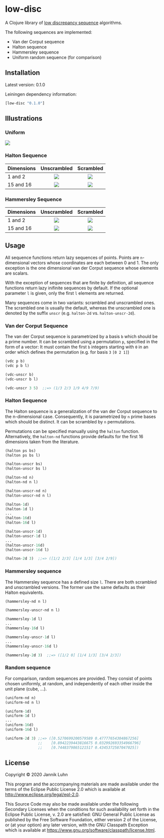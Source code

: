 # low-disc

A Clojure library of [low discrepancy
sequence](https://en.wikipedia.org/wiki/Low-discrepancy_sequence) algorithms.

The following sequences are implemented:

* Van der Corput sequence
* Halton sequence
* Hammersley sequence
* Uniform random sequence (for comparison)

## Installation

Latest version: 0.1.0

Leiningen dependency information:

```Clojure
[low-disc "0.1.0"]
```

## Illustrations

### Uniform

![](/img/uniform.png)

### Halton Sequence

| Dimensions  | Unscrambled | Scrambled |
|----------------------|:-----------:|:---------:|
| 1 and 2   | ![](/img/halton-unscr.png) | ![](/img/halton.png) |
| 15 and 16 | ![](/img/halton-unscr-high.png) | ![](/img/halton-high.png) |

### Hammersley Sequence


| Dimensions  | Unscrambled | Scrambled |
|----------------------|:-----------:|:---------:|
| 1 and 2   | ![](/img/hammersley-unscr.png) | ![](/img/hammersley.png) |
| 15 and 16 | ![](/img/hammersley-unscr-high.png) | ![](/img/hammersley-high.png) |


## Usage

All sequence functions return lazy sequences of points. Points are `n`-dimensional vectors whose
coordinates are each between 0 and 1. The only exception is the one dimensional van der Corput
sequence whose elements are scalars.

With the exception of sequences that are finite by definition, all sequence functions return
lazy inifinite sequences by default. If the optional parameter `l` is given, only the first `l`
elements are returned.

Many sequences come in two variants: scrambled and unscrambled ones. The scrambled one is usually
the default, whereas the unscrambled one is denoted by the suffix `unscr` (e.g. `halton-2d` vs.
`halton-unscr-2d`).

### Van der Corput Sequence

The van der Corput sequence is parametrized by a basis `b` which should be a prime number. It can be
scrambled using a permutation `p`, specified in the form of a vector: It must contain the first `b`
integers starting with `0` in an order which defines the permutation (e.g. for basis `3` `[0 2 1]`)

```Clojure
(vdc p b)
(vdc p b l)

(vdc-unscr b)
(vdc-unscr b l)
```

```Clojure
(vdc-unscr 3 5)  ;;=> (1/3 2/3 1/9 4/9 7/9)
```

### Halton Sequence

The Halton sequence is a generalization of the van der Corput sequence to the n-dimensional case.
Consequently, it is parametrized by `n` prime bases which should be distinct. It can be scrambled
by `n` permutations. 

Permutations can be specified manually using the `halton` function. Alternatively, the `halton-nd`
functions provide defaults for the first 16 dimensions taken from the literature.

```Clojure
(halton ps bs)
(halton ps bs l)

(halton-unscr bs)
(halton-unscr bs l)

(halton-nd n)
(halton-nd n l)

(halton-unscr-nd n)
(halton-unscr-nd n l)

(halton-1d)
(halton-1d l)
...
(halton-16d)
(halton-16d l)

(halton-unscr-1d)
(halton-unscr-1d l)
...
(halton-unscr-16d)
(halton-unscr-16d l)
```

```Clojure
(halton-2d 3)  ;;=> ([1/2 2/3] [1/4 1/3] [3/4 2/9])
```

### Hammersley sequence

The Hammersley sequence has a defined size `l`. There are both scrambled and unscrambled versions.
The former use the same defaults as their Halton equivalents.

```Clojure
(hammersley-nd n l)

(hammersley-unscr-nd n l)

(hammersley-1d l)
...
(hammersley-16d l)

(hammersley-unscr-1d l)
...
(hammersley-unscr-16d l)
```

```Clojure
(hammersley-2d 3)  ;;=> ([1/2 0] [1/4 1/3] [3/4 2/3])
```

### Random sequence

For comparison, random sequences are provided. They consist of points chosen uniformly, at random,
and independently of each other inside the unit plane (cube, ...).

```Clojure
(uniform-nd n)
(uniform-nd n l)

(uniform-1d)
(uniform-1d l)
...
(uniform-16d)
(uniform-16d l)
```

```Clojure
(uniform-2d 3) ;;=> ([0.5270699200579589 0.47777654304867256]
               ;;    [0.8942239443816675 0.032992693354966796]
               ;;    [0.7448379865121517 0.4345372587047025])
```

## License

Copyright © 2020 Jannik Luhn

This program and the accompanying materials are made available under the
terms of the Eclipse Public License 2.0 which is available at
http://www.eclipse.org/legal/epl-2.0.

This Source Code may also be made available under the following Secondary
Licenses when the conditions for such availability set forth in the Eclipse
Public License, v. 2.0 are satisfied: GNU General Public License as published by
the Free Software Foundation, either version 2 of the License, or (at your
option) any later version, with the GNU Classpath Exception which is available
at https://www.gnu.org/software/classpath/license.html.
